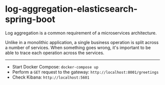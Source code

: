 # log-aggregation-elasticsearch-spring-boot

Log aggregation is a common requirement of a microservices architecture.

Unlike in a monolithic application, a single business operation is split across a number of services. When something goes wrong, it's important to be able to trace each operation across the services.

---

- Start Docker Compose: `docker-compose up`
- Perform a `GET` request to the gateway: `http://localhost:8001/greetings`
- Check Kibana: `http://localhost:5601`
